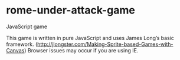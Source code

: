 # rome-under-attack-game
JavaScript game

 This game is written in pure JavaScript and uses James Long’s basic framework. (http://jlongster.com/Making-Sprite-based-Games-with-Canvas)
 Browser issues may occur if you are using IE. 
